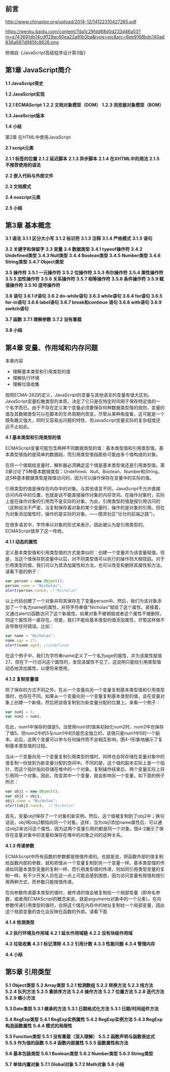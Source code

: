 前言
----

http://www.chinastor.org/upload/2014-12/14122310427265.pdf

https://wenku.baidu.com/content/7da1c29fdd88d0d233d46a53?m=e743691db14cdff29ac60ea22a91b3ba&type=pic&src=6eb9168bdc140ad836a687d985fc8626.png

修摘自《JavaScript高级程序设计第3版》

第1章 JavaScript简介
-------------------

**1.1 JavaScript简史**

**1.2 JavaScript实现**

**1.2.1 ECMAScript**
**1.2.2 文档对象模型（DOM）**
**1.2.3 浏览器对象模型（BOM）**

**1.3 JavaScript版本**

**1.4 小结**

第2章 在HTML中使用JavaScript

**2.1 script元素**

**2.1.1 标签的位置**
**2.1.2 延迟脚本**
**2.1.3 异步脚本**
**2.1.4 在XHTML中的用法**
**2.1.5 不推荐使用的语法**

**2.2 嵌入代码与外部文件**

**2.3 文档模式**

**2.4 noscript元素**

**2.5 小结**

第3章 基本概念
--------------

**3.1 语法**
**3.1.1 区分大小写**
**3.1.2 标识符**
**3.1.3 注释**
**3.1.4 严格模式**
**3.1.5 语句**

**3.2 关键字和保留字**
**3.3 变量**
**3.4 数据类型**
**3.4.1 typeof操作符**
**3.4.2 Undefined类型**
**3.4.3 Null类型**
**3.4.4 Boolean类型**
**3.4.5 Number类型**
**3.4.6 String类型**
**3.4.7 Object类型**

**3.5 操作符**
**3.5.1 一元操作符**
**3.5.2 位操作符**
**3.5.3 布尔操作符**
**3.5.4 乘性操作符**
**3.5.5 加性操作符**
**3.5.6 关系操作符**
**3.5.7 相等操作符**
**3.5.8 条件操作符**
**3.5.9 赋值操作符**
**3.5.10 逗号操作符**

**3.6 语句**
**3.6.1 if语句**
**3.6.2 do-while语句**
**3.6.3 while语句**
**3.6.4 for语句**
**3.6.5 for-in语句**
**3.6.6 label语句**
**3.6.7 break和continue 语句**
**3.6.8 with语句**
**3.6.9 switch语句**

**3.7 函数**
**3.7.1 理解参数**
**3.7.2 没有重载**

**3.8 小结**

第4章 变量、作用域和内存问题
------------------------

本章内容
- 理解基本类型和引用类型的值
- 理解执行环境
- 理解垃圾收集

按照ECMA-262的定义，JavaScript的变量与其他语言的变量有很大区别。JavaScript变量松散类型的本质，决定了它只是在特定时间用于保存特定值的一个名字而已。由于不存在定义某个变量必须要保存何种数据类型值的规则，变量的值及其数据类型可以在脚本的生命周期内改变。尽管从某种角度看，这可能是一个既有趣又强大，同时又容易出问题的特性，但JavaScript变量实际的复杂程度还远不止如此。

**4.1 基本类型和引用类型的值**

ECMAScript变量可能包含两种不同数据类型的值：基本类型值和引用类型值。基本类型值指的是简单的数据段，而引用类型值指那些可能由多个值构成的对象。

在将一个值赋给变量时，解析器必须确定这个值是基本类型值还是引用类型值。第3章讨论了5种基本数据类型：Undefined、Null、Boolean、Number和String。这5种基本数据类型是按值访问的，因为可以操作保存在变量中的实际的值。

引用类型的值是保存在内存中的对象。与其他语言不同，JavaScript不允许直接访问内存中的位置，也就是说不能直接操作对象的内存空间。在操作对象时，实际上是在操作对象的引用而不是实际的对象。为此，引用类型的值是按引用访问的（这种说法不严密，当复制保存着对象的某个变量时，操作的是对象的引用。但在为对象添加属性时，操作的是实际的对象。——图灵社区“壮壮的前端之路”）。

在很多语言中，字符串以对象的形式来表示，因此被认为是引用类型的。ECMAScript放弃了这一传统。

**4.1.1 动态的属性**

定义基本类型值和引用类型值的方式是类似的：创建一个变量并为该变量赋值。但是，当这个值保存到变量中以后，对不同类型值可以执行的操作则大相径庭。对于引用类型的值，我们可以为其添加属性和方法，也可以改变和删除其属性和方法。请看下面的例子：

```javascript
var person = new Object();
person.name = "Nicholas";
alert(person.name); //"Nicholas"
```

以上代码创建了一个对象并将其保存在了变量person中。然后，我们为该对象添加了一个名为name的属性，并将字符串值"Nicholas"赋给了这个属性。紧接着，又通过alert()函数访问了这个新属性。如果对象不被销毁或者这个属性不被删除，则这个属性将一直存在。但是，我们不能给基本类型的值添加属性，尽管这样做不会导致任何错误。比如：

```javascript
var name = "Nicholas";
name.age = 27;
alert(name.age); //undefined
```

在这个例子中，我们为字符串name定义了一个名为age的属性，并为该属性赋值27。但在下一行访问这个属性时，发现该属性不见了。这说明只能给引用类型值动态地添加属性，以便将来使用。

**4.1.2 复制变量值**

除了保存的方式不同之外，在从一个变量向另一个变量复制基本类型值和引用类型值时，也存在不同。如果从一个变量向另一个变量复制基本类型的值，会在变量对象上创建一个新值，然后把该值复制到为新变量分配的位置上。来看一个例子：
```javascript
var num1 = 5;
var num2 = num1;
```
在此，num1中保存的值是5。当使用num1的值来初始化num2时，num2中也保存了值5。但num2中的5与num1中的5是完全独立的，该值只是num1中5的一个副本。此后，这两个变量可以参与任何操作而不会相互影响。图4-1形象地展示了复制基本类型值的过程。

当从一个变量向另一个变量复制引用类型的值时，同样也会将存储在变量对象中的值复制一份放到为新变量分配的空间中。不同的是，这个值的副本实际上是一个指针，而这个指针指向存储在堆中的一个对象。复制操作结束后，两个变量实际上将引用同一个对象。因此，改变其中一个变量，就会影响另一个变量，如下面的例子所示：
```javascript
var obj1 = new Object();
var obj2 = obj1;
obj1.name = "Nicholas";
alert(obj2.name);  //"Nicholas" 
```
首先，变量obj1保存了一个对象的新实例。然后，这个值被复制到了obj2中；换句话说，obj1和obj2都指向同一个对象。这样，当为obj1添加name属性后，可以通过obj2来访问这个属性，因为这两个变量引用的都是同一个对象。图4-2展示了保存在变量对象中的变量和保存在堆中的对象之间的这种关系。

**4.1.3 传递参数**

ECMAScript中所有函数的参数都是按值传递的。也就是说，把函数外部的值复制给函数内部的参数，就和把值从一个变量复制到另一个变量一样。基本类型值的传递如同基本类型变量的复制一样，而引用类型值的传递，则如同引用类型变量的复制一样。有不少开发人员在这一点上可能会感到困惑，因为访问变量有按值和按引用两种方式，而参数只能按值传递。

在向参数传递基本类型的值时，被传递的值会被复制给一个局部变量（即命名参数，或者用ECMAScript的概念来说，就是arguments对象中的一个元素）。在向参数传递引用类型的值时，会把这个值在内存中的地址复制给一个局部变量，因此这个局部变量的变化会反映在函数的外部。请看下面


**4.1.4 检测类型**

**4.2 执行环境及作用域**
**4.2.1 延长作用域链**
**4.2.2 没有块级作用域**

**4.3 垃圾收集**
**4.3.1 标记清除**
**4.3.2 引用计数**
**4.3.3 性能问题**
**4.3.4 管理内存**

**4.4 小结**

第5章 引用类型
--------------

**5.1 Object类型**
**5.2 Array类型**
**5.2.1 检测数组**
**5.2.2 转换方法**
**5.2.3 栈方法**
**5.2.4 队列方法**
**5.2.5 重排序方法**
**5.2.6 操作方法**
**5.2.7 位置方法**
**5.2.8 迭代方法**
**5.2.9 缩小方法**

**5.3 Date类型**
**5.3.1 继承的方法**
**5.3.1 日期格式化方法**
**5.3.1 日期/时间组件方法**

**5.4 RegExp类型**
**5.4.1 RegExp实例属性**
**5.4.2 RegExp实例方法**
**5.4.3 RegExp构造函数属性**
**5.4.4 模式的局限性**

**5.5 Function类型**
**5.5.1 没有重载（深入理解）**
**5.5.2 函数声明与函数表达式**
**5.5.3 作为值的函数**
**5.5.4 函数内部属性**
**5.5.5 函数属性和方法**

**5.6 基本包装类型**
**5.6.1 Boolean类型**
**5.6.2 Number类型**
**5.6.3 String类型**

**5.7 单体内置对象**
**5.7.1 Global对象**
**5.7.2 Math对象**
**5.8 小结**
